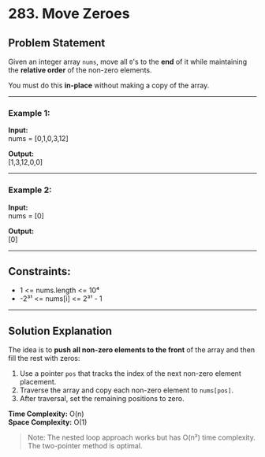 # 283. Move Zeroes

## Problem Statement
Given an integer array `nums`, move all `0`'s to the **end** of it while maintaining the **relative order** of the non-zero elements.  

You must do this **in-place** without making a copy of the array.

---

### Example 1:
**Input:**  
nums = [0,1,0,3,12]  

**Output:**  
[1,3,12,0,0]  

---

### Example 2:
**Input:**  
nums = [0]  

**Output:**  
[0]  

---

## Constraints:
- 1 <= nums.length <= 10⁴  
- -2³¹ <= nums[i] <= 2³¹ - 1  

---

## Solution Explanation
The idea is to **push all non-zero elements to the front** of the array and then fill the rest with zeros:  
1. Use a pointer `pos` that tracks the index of the next non-zero element placement.  
2. Traverse the array and copy each non-zero element to `nums[pos]`.  
3. After traversal, set the remaining positions to zero.  

**Time Complexity:** O(n)  
**Space Complexity:** O(1)  

> Note: The nested loop approach works but has O(n²) time complexity. The two-pointer method is optimal.
